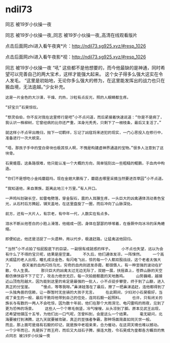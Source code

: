 # ndil73
同志 被19岁小伙操一夜

同志 被19岁小伙操一夜_同志 被19岁小伙操一夜_高清在线观看版片

点击后面网zhi进入看午夜爽*片：http://ndil73.sg925.xyz/#resp_1026

点击后面网zhi进入看午夜影*视：http://ndil73.sg925.xyz/#resp_1026

同志 被19岁小伙操一夜    “吼”    这些都不是他想要的，而今他最缺的是神通，同时希望可以完善自己的两大宝术，这样才能强大起来。    这个女子得多么强大这实在令人发毛。    “这里是初始地，无论你多么强大的修为，在这里能发挥出的战力也只在搬血境，无法逾越。”少女补充。

    这是一片金色的大沙漠，干燥、灼热，沙粒有点反光，照的人眼睛都生疼。

    “好宝贝”石昊惊叹。

    “祭灵伯伯，你不反对我在这里修行是吧”小不点问道，而后紧接着快速说道：“你是不是病了，我认识一株柳树，它曾经病的比你还严重，浑身光秃秃，只剩下了一根枝条，最后又复活了。”

    就这样小不点早出晚归，抛下一切羁绊，忘记了凶寇将来进犯的现实，一门心思投入在修行中，准备进行一次大蜕变。

    “唔，那孩子手中的莹白骨块也极其惊人啊，不愧是构建虚神界通道的宝物。”很多人注意到了这块骨。

    石昊蹙眉，这条路很难，他只能认准一个大概的方向，简单铭刻出一些粗糙的鲲鹏，于血肉中构造。

    “你们不是想吃小金炖蘑菇吗，现在金翅大鹏有了，蘑菇去哪里采摘当然要进百草园”小不点道。

    “我知道他，来自萧族，距离此地三十万里。”有人开口。

    一声鸣叫划破长空，如雷电劈落，穿金裂石，震的人耳膜生疼，一头巨大的凶禽通体流动青色宝光，从石村后方腾起，铺天盖地，在这里盘旋了一圈，而后冲向了山脉深处。

    前方，还有一大片人，有宗老，有中年一代，人数实在有点多。

    泪水不断从他苍白的小脸上滑落，他缩成一团，身体在瑟瑟的哆嗦着，在昏厥中向冰冷的床角蜷缩。

    即便如此，他还是活捉了一头遗种，用以代步，极速赶路，让猛禽送他回归。

    “当然”小不点拍了怕屁股底下的巨袋，一副很有成就感的样子。    小不点也失望，远以为会有什么了不得的宝贝呢，结果是座空巢。    不久后，他们通体发凉，一阵悚然。    一个高大威猛的老人出现，瞳孔成淡金色，有闪电飞出，惊的每一个人都双股战战，这个老者太强大了。    吞天雀的血肉闪烁乌光，穷奇的血肉则迸发赤霞，都很慑人，有一种至强的波动在扩散，令人生畏。    那只巨大的凶禽太过无边无际了，双翅一展，扶摇直上，苍莽山脉的天空都仿佛快容不下了它了，攻击力绝世无匹，每一次拍翅都震的天地轰鸣。    山势巍峨，越接近山顶危险越大，因为能到这里的肯定是最强的一批人，小不点徒步攀登，终于到了山巅，进入真正的分宝崖。    “慢点，等等我呀。”鼻涕娃落在了最后，擦了一把鼻涕追赶，连他都得到了一头独角兽的信赖，让一群暂时无坐骑的大孩子无言。    在此期间，少妇对小石昊极好，当成了亲生的一般，最后干脆将他带到自己的住处，连同石毅一起照料。    也许，只有闭关的族长与有数的一两人不会吃惊，因为数十年前，他们在那个大雨滂沱、电闪雷鸣的雨夜，见到了更为恐怖的场景。    这些人一个个寒毛倒竖，冷气嗖嗖，从头凉到了脚。原本见武王出现，还希望他镇压十五爷，为他们出一口气呢，怎曾料到，会是这么一个结果。    毫无疑问，北海要被打到沸腾，这九天就要被攻破，真正的至强者争霸，那种场面简直如同灭世一般。    而且，那上面可是烙有石毅的印记，就是族中老祖亲来，合力催动，在这洞天境也难以撼动。    一个少年而已，先是拆了雨王府，而后又大战石子腾，接连大胜，令石昊成为皇都各方瞩目的焦点同志 被19岁小伙操一夜

